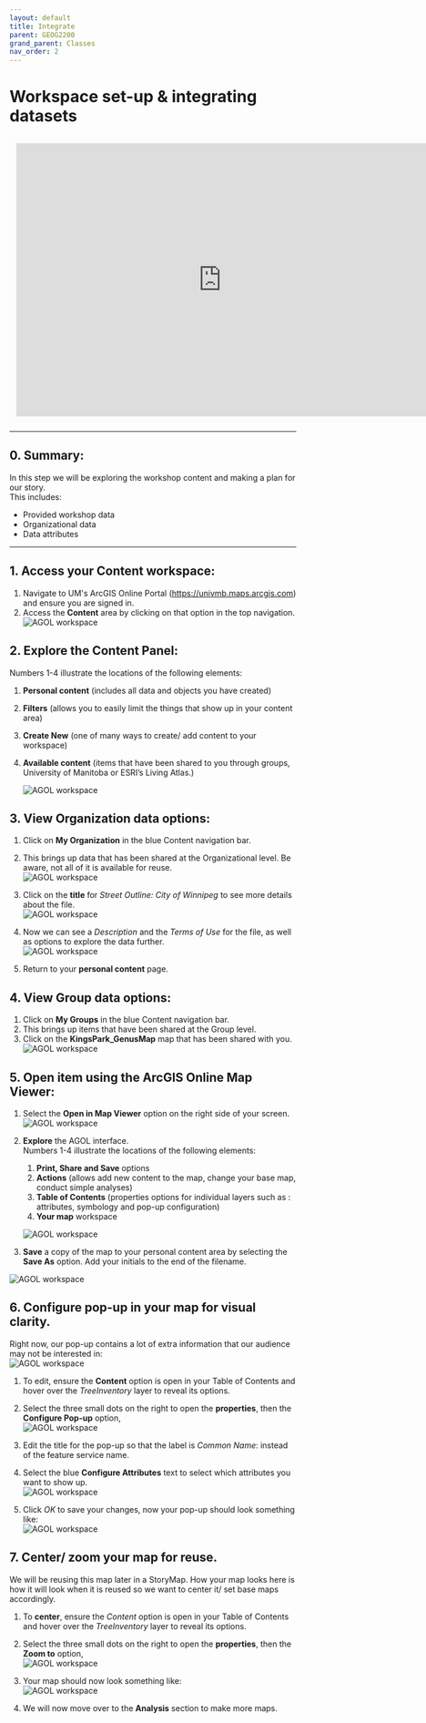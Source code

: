 ```yaml
---
layout: default
title: Integrate
parent: GEOG2200
grand_parent: Classes
nav_order: 2
---
```


# Workspace set-up & integrating datasets

<iframe width="720" height="480" frameborder="0" marginheight="0" marginwidth="0" style="border:12px solid  #fcfcfc" src="https://meginwinnipeg.github.io/slides/RVintegrating.html"></iframe>


---

## 0. **Summary**:  
In this step we will be exploring the workshop content and making a plan for our story.  
This includes:  
- Provided workshop data  
- Organizational data  
- Data attributes  

---

## 1. Access your **Content** workspace:  
1. Navigate to UM's ArcGIS Online Portal (https://univmb.maps.arcgis.com) and ensure you are signed in.  
2. Access the **Content** area by clicking on that option in the top navigation.  
![AGOL workspace](img/integrate/step1a.PNG)<br>  


## 2. **Explore** the Content Panel:  
Numbers 1-4 illustrate the locations of the following elements:  

1. **Personal content** (includes all data and objects you have created)  
2. **Filters** (allows you to easily limit the things that show up in your content area)  
3. **Create New** (one of many ways to create/ add content to your workspace)  
4. **Available content** (items that have been shared to you through groups, University of Manitoba or ESRI’s Living Atlas.)  

	![AGOL workspace](img/integrate/step2.PNG)<br>  
  

## 3. View **Organization** data options:  

1. Click on **My Organization** in the blue Content navigation bar.  
2. This brings up data that has been shared at the Organizational level. Be aware, not all of it is available for reuse.  
![AGOL workspace](img/integrate/step3a.PNG)<br> 

3. Click on the **title** for _Street Outline: City of Winnipeg_ to see more details about the file.  
![AGOL workspace](img/integrate/step3b.PNG)<br>
   
4. Now we can see a _Description_ and the _Terms of Use_ for the file, as well as options to explore the data further.  
  ![AGOL workspace](img/integrate/step3c.PNG)<br>
 
5. Return to your **personal content** page.  

## 4. View **Group** data options:  

1. Click on **My Groups** in the blue Content navigation bar.  
2. This brings up items that have been shared at the Group level.  
3. Click on the **KingsPark_GenusMap** map that has been shared with you.  
![AGOL workspace](img/integrate/step4a.PNG)<br> 
 
  
## 5. **Open item** using the ArcGIS Online Map Viewer:  

1. Select the **Open in Map Viewer** option on the right side of your screen.  
![AGOL workspace](img/integrate/step5a.PNG)<br>
   
2. **Explore** the AGOL interface.  
Numbers 1-4 illustrate the locations of the following elements:  

    1. **Print, Share and Save** options    
    2. **Actions** (allows add new content to the map, change your base map, conduct simple analyses)  
    3. **Table of Contents** (properties options for individual layers such as : attributes, symbology and pop-up configuration)  
    4. **Your map** workspace    

	![AGOL workspace](img/integrate/step5b.PNG)<br>  
 
3. **Save** a copy of the map to your personal content area by selecting the **Save As** option. Add your initials to the end of the filename.  

  ![AGOL workspace](img/integrate/step5c.PNG)<br>  
 

## 6. **Configure pop-up** in your map for visual clarity.  
Right now, our pop-up contains a lot of extra information that our audience may not be interested in:  
![AGOL workspace](img/integrate/step6a.PNG)<br>
 
1. To edit, ensure the **Content** option is open in your Table of Contents and hover over the _TreeInventory_ layer to reveal its options.  
2. Select the three small dots on the right to open the **properties**, then the **Configure Pop-up** option,  
![AGOL workspace](img/integrate/step6b.PNG)<br>
 
3. Edit the title for the pop-up so that the label is _Common Name_:  instead of the feature service name.  
4. Select the blue **Configure Attributes** text to select which attributes you want to show up.  
![AGOL workspace](img/integrate/step6c.PNG)<br>

5. Click _OK_ to save your changes, now your pop-up should look something like:  
![AGOL workspace](img/integrate/step6d.PNG)<br>


## 7. **Center/ zoom** your map for reuse.  
We will be reusing this map later in a StoryMap. How your map looks here is how it will look when it is reused so we want to center it/ set base maps accordingly.  

1. To **center**, ensure the _Content_ option is open in your Table of Contents and hover over the _TreeInventory_ layer to reveal its options.  
2. Select the three small dots on the right to open the **properties**, then the **Zoom to** option,  
![AGOL workspace](img/integrate/step7a.PNG)<br>

3. Your map should now look something like:  
![AGOL workspace](img/integrate/step7b.PNG)<br>

4. We will now move over to the **Analysis** section to make more maps.  
 
